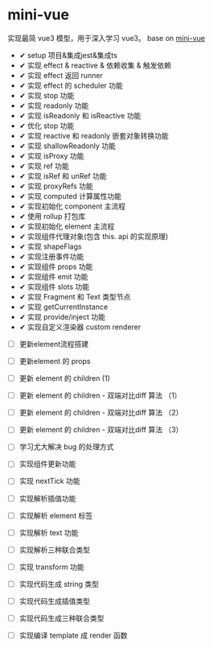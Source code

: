 # mini-vue

实现最简 vue3 模型，用于深入学习 vue3。 base on [mini-vue](https://github.com/cuixiaorui/mini-vue)

- ✔ setup 项目&集成jest&集成ts
- ✔ 实现 effect & reactive & 依赖收集 & 触发依赖
- ✔ 实现 effect 返回 runner
- ✔ 实现 effect 的 scheduler 功能
- ✔ 实现 stop 功能
- ✔ 实现 readonly 功能
- ✔ 实现 isReadonly 和 isReactive 功能
- ✔ 优化 stop 功能
- ✔ 实现 reactive 和 readonly 嵌套对象转换功能
- ✔ 实现 shallowReadonly 功能
- ✔ 实现 isProxy 功能
- ✔ 实现 ref 功能
- ✔ 实现 isRef 和 unRef 功能
- ✔ 实现 proxyRefs 功能
- ✔ 实现 computed 计算属性功能
- ✔ 实现初始化 component 主流程
- ✔ 使用 rollup 打包库
- ✔ 实现初始化 element 主流程
- ✔ 实现组件代理对象(包含 this. api 的实现原理)
- ✔ 实现 shapeFlags
- ✔ 实现注册事件功能
- ✔ 实现组件 props 功能
- ✔ 实现组件 emit 功能
- ✔ 实现组件 slots 功能
- ✔ 实现 Fragment 和 Text 类型节点
- ✔ 实现 getCurrentInstance
- ✔ 实现 provide/inject 功能
- ✔ 实现自定义渲染器 custom renderer
- [ ] 更新element流程搭建
- [ ] 更新element 的 props
- [ ] 更新 element 的 children (1)
- [ ] 更新 element 的 children - 双端对比diff 算法 （1）
- [ ] 更新 element 的 children - 双端对比diff 算法 （2）
- [ ] 更新 element 的 children - 双端对比diff 算法 （3）
- [ ] 学习尤大解决 bug 的处理方式
- [ ] 实现组件更新功能
- [ ] 实现 nextTick 功能
- [ ] 实现解析插值功能
- [ ] 实现解析 element 标签
- [ ] 实现解析 text 功能
- [ ] 实现解析三种联合类型
- [ ] 实现 transform 功能
- [ ] 实现代码生成 string 类型
- [ ] 实现代码生成插值类型
- [ ] 实现代码生成三种联合类型
- [ ] 实现编译 template 成 render 函数

